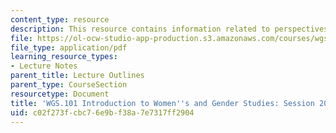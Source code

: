 ```yaml
---
content_type: resource
description: This resource contains information related to perspectives on transgender.
file: https://ol-ocw-studio-app-production.s3.amazonaws.com/courses/wgs-101-introduction-to-womens-and-gender-studies-fall-2014/c02f273fcbc76e9bf38a7e7317ff2904_MITWGS_101F14_Sess20.pdf
file_type: application/pdf
learning_resource_types:
- Lecture Notes
parent_title: Lecture Outlines
parent_type: CourseSection
resourcetype: Document
title: 'WGS.101 Introduction to Women''s and Gender Studies: Session 20 Lecture Outline'
uid: c02f273f-cbc7-6e9b-f38a-7e7317ff2904
---
```

